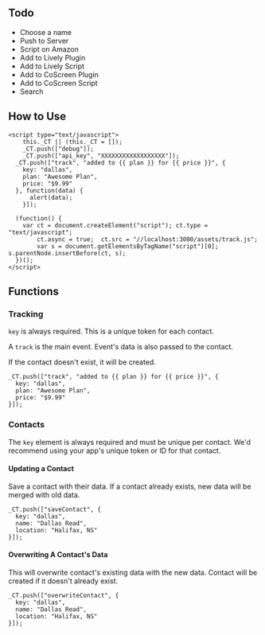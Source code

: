 ## Todo

- Choose a name
- Push to Server
- Script on Amazon
- Add to Lively Plugin
- Add to Lively Script
- Add to CoScreen Plugin
- Add to CoScreen Script
- Search
  

## How to Use

```
<script type="text/javascript">
	this._CT || (this._CT = []);
	_CT.push(["debug"]);
	_CT.push(["api_key", "XXXXXXXXXXXXXXXXXX"]);
  _CT.push(["track", "added to {{ plan }} for {{ price }}", {
    key: "dallas",
    plan: "Awesome Plan",
    price: "$9.99"
  }, function(data) {
	  alert(data);
	}]);
	
  (function() {
    var ct = document.createElement("script"); ct.type = "text/javascript";
		ct.async = true;  ct.src = "//localhost:3000/assets/track.js";
		var s = document.getElementsByTagName("script")[0]; s.parentNode.insertBefore(ct, s);
  })();
</script>
```


## Functions

### Tracking

`key` is always required. This is a unique token for each contact.

A `track` is the main event. Event's data is also passed to the contact.

If the contact doesn't exist, it will be created.

```
_CT.push(["track", "added to {{ plan }} for {{ price }}", {
  key: "dallas",
  plan: "Awesome Plan",
  price: "$9.99"
}]);
```

### Contacts

The `key` element is always required and must be unique per contact. We'd recommend using your app's unique token or ID for that contact.

#### Updating a Contact

Save a contact with their data. If a contact already exists, new data will be merged with old data.

```
_CT.push(["saveContact", {
  key: "dallas",
  name: "Dallas Read",
  location: "Halifax, NS"
}]);
```

#### Overwriting A Contact's Data

This will overwrite contact's existing data with the new data. Contact will be created if it doesn't already exist.

```
_CT.push(["overwriteContact", {
  key: "dallas",
  name: "Dallas Read",
  location: "Halifax, NS"
}]);
```